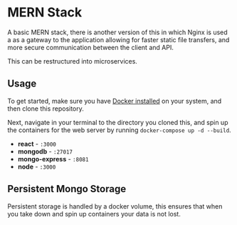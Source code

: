# MERN Stack

A basic MERN stack, there is another version of this in which Nginx is used a as a gateway to the application allowing for faster static file transfers, and more secure communication between the client and API.

This can be restructured into microservices. 

## Usage

To get started, make sure you have [Docker installed](https://docs.docker.com/docker-for-mac/install/) on your system, and then clone this repository.

Next, navigate in your terminal to the directory you cloned this, and spin up the containers for the web server by running `docker-compose up -d --build`.

- **react** - `:3000`
- **mongodb** - `:27017`
- **mongo-express** - `:8081`
- **node** - `:3000`

## Persistent Mongo Storage

Persistent storage is handled by a docker volume, this ensures that when you take down and spin up containers your data is not lost. 